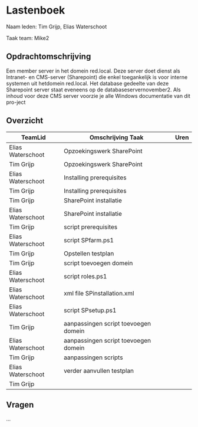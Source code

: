 # Lastenboek

Naam leden: Tim Grijp, Elias Waterschoot

Taak team: Mike2


## Opdrachtomschrijving
Een member server in het domein red.local. Deze server doet dienst als Intranet-
en CMS-server (Sharepoint) die enkel toegankelijk is voor interne systemen uit hetdomein red.local.
Het database gedeelte van deze Sharepoint server staat eveneens op de databaseservernovember2.
Als inhoud voor deze CMS server voorzie je alle Windows documentatie van dit pro-ject

## Overzicht
| TeamLid        | Omschrijving Taak | Uren           |
| -------------- | -------------- | -------------- |
| Elias Waterschoot | Opzoekingswerk SharePoint    |                |
| Tim Grijp    | Opzoekingswerk SharePoint         |                |
| Elias Waterschoot   | Installing prerequisites   |                |
| Tim Grijp           | Installing prerequisites   |                |
| Tim Grijp        | SharePoint installatie        |                |
| Elias Waterschoot | SharePoint installatie       |                |
| Tim Grijp        | script prerequisites          |                |
| Elias Waterschoot | script SPfarm.ps1      |                |
| Tim Grijp       | Opstellen testplan             |                |
| Tim Grijp       | script toevoegen domein |            |
| Elias Waterschoot | script roles.ps1 |  |
| Elias Waterschoot | xml file SPinstallation.xml ||
| Elias Waterschoot | script SPsetup.ps1 ||
| Tim Grijp | aanpassingen script toevoegen domein ||
| Elias Waterschoot | aanpassingen script toevoegen domein ||
| Tim Grijp | aanpassingen scripts ||
| Elias Waterschoot | verder aanvullen testplan ||
| Tim Grijp |  ||


## Vragen
...
